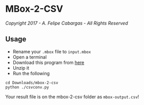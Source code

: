 # MBox-2-CSV

_Copyright 2017 - A. Felipe Cabargas - All Rights Reserved_

## Usage

+ Rename your `.mbox` file to `input.mbox`
+ Open a terminal
+ Download this program from [here](https://github.com/felipecabargas/mbox-2-csv/archive/master.zip)
+ Unzip it
+ Run the following

```
cd Downloads/mbox-2-csv
python ./csvconv.py
```

Your result file is on the mbox-2-csv folder as `mbox-output.csv`!
